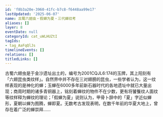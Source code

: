 ```yaml
---
id: 'f8b3a20e-3960-41fc-b7c8-f6448aa99e17'
lastUpdated: '2025-06-07'
name: 古蜀六翅虫・假蝉为夏・三代蝉纹考
aliases: []
layer: 8
eventDate: null
categoryId: cat_uWLHUZtI
tagIds:
- tag_AaFqQlJs
timelineEvents: []
relations: []
titledLinks: []
---
```

古蜀六翅虫是于金沙遗址出土的，编号为2001CQJL6:174的玉牌，其上阳刻有「六翅昆虫类纹样」。自然界中并不存在三对翅膀的昆虫，一些学者认为，这一纹样表现的是神化的蝉；玉蝉在6000多年前新石器时代的各地遗址中就已大量出现；商周时期的诸多青铜器上，铭刻着蝉纹的物件不在少数，更有将饕餮纹人面纹等纹样释为蝉纹的理论；「假蝉为夏」说则认为，甲骨卜辞中的「夏」字近似蝉形，夏朝以蝉为图腾，蝉即夏。无数考古发现表明，在数千年前的华夏大地上，曾存在着广泛的蝉崇拜……
